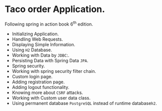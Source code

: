 # Taco order Application.
Following spring in action book 6<sup>th</sup> edition.
- Initializing Application.
- Handling Web Requests.
- Displaying Simple Information.
- Using `H2` Database.
- Working with Data by `JDBC`:.
- Persisting Data with Spring Data `JPA`.
- Spring security.
- Working with spring security filter chain.
- Custom login page.
- Adding registration page.
- Adding logout functionality.
- Knowing more about `CSRF` attacks.
- Working with Custom user data class.
- Using permanent database `PostgreSQL` instead of runtime database`h2`.